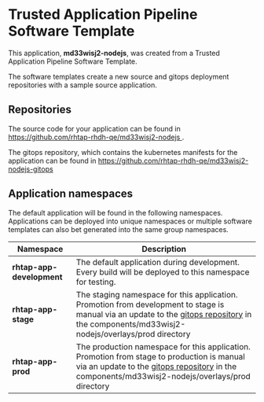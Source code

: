 # Trusted Application Pipeline Software Template

This application, **md33wisj2-nodejs**, was created from a Trusted Application Pipeline Software Template.

The software templates create a new source and gitops deployment repositories with a sample source application. 

## Repositories

The source code for your application can be found in [https://github.com/rhtap-rhdh-qe/md33wisj2-nodejs ](https://github.com/rhtap-rhdh-qe/md33wisj2-nodejs ).
 
The gitops repository, which contains the kubernetes manifests for the application can be found in 
[https://github.com/rhtap-rhdh-qe/md33wisj2-nodejs-gitops ](https://github.com/rhtap-rhdh-qe/md33wisj2-nodejs-gitops ) 

## Application namespaces 

The default application will be found in the following namespaces. Applications can be deployed into unique namespaces or multiple software templates can also bet generated into the same group namespaces.  

|  Namespace   |  Description   |  
| -------- | -------- |   
| **rhtap-app-development** | The default application during development. Every build will be deployed to this namespace for testing. | 
| **rhtap-app-stage** | The staging namespace for this application. Promotion from development to stage is manual via an update to the [gitops repository](https://github.com/rhtap-rhdh-qe/md33wisj2-nodejs-gitops ) in the components/md33wisj2-nodejs/overlays/prod directory |  
| **rhtap-app-prod** | The production namespace for this application. Promotion from stage to production is manual via an update to the [gitops repository](https://github.com/rhtap-rhdh-qe/md33wisj2-nodejs-gitops ) in the components/md33wisj2-nodejs/overlays/prod directory | 